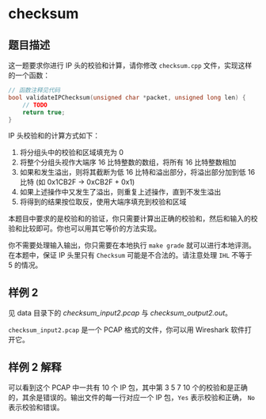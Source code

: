 # checksum

## 题目描述

这一题要求你进行 IP 头的校验和计算，请你修改 `checksum.cpp` 文件，实现这样的一个函数：

```cpp
// 函数注释见代码
bool validateIPChecksum(unsigned char *packet, unsigned long len) {
    // TODO
    return true;
}
```

IP 头校验和的计算方式如下：

1. 将分组头中的校验和区域填充为 0
2. 将整个分组头视作大端序 16 比特整数的数组，将所有 16 比特整数相加
3. 如果和发生溢出，则将其截断为低 16 比特和溢出部分，将溢出部分加到低 16 比特
   (如 0x1CB2F -> 0xCB2F + 0x1)
4. 如果上述操作中又发生了溢出，则重复上述操作，直到不发生溢出
5. 将得到的结果按位取反，使用大端序填充到校验和区域

本题目中要求的是校验和的验证，你只需要计算出正确的校验和，然后和输入的校验和比较即可。你也可以用其它等价的方法实现。

你不需要处理输入输出，你只需要在本地执行 `make grade` 就可以进行本地评测。在本题中，保证 IP 头里只有 `Checksum` 可能是不合法的。请注意处理 `IHL` 不等于 5 的情况。

## 样例 2

见 data 目录下的 *checksum_input2.pcap* 与 *checksum_output2.out*。

`checksum_input2.pcap` 是一个 PCAP 格式的文件，你可以用 Wireshark 软件打开它。

## 样例 2 解释

可以看到这个 PCAP 中一共有 10 个 IP 包，其中第 3 5 7 10 个的校验和是正确的，其余是错误的。输出文件的每一行对应一个 IP 包，`Yes` 表示校验和正确， `No` 表示校验和错误。
